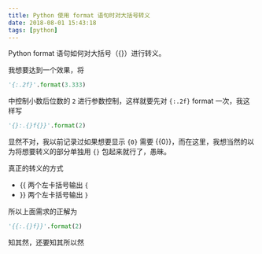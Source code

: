 ```yaml
---
title: Python 使用 format 语句时对大括号转义
date: 2018-08-01 15:43:18
tags: [python]
---
```


Python format 语句如何对大括号（{}）进行转义。

<!-- more -->

我想要达到一个效果，将

```python
'{:.2f}'.format(3.333)
```

中控制小数后位数的 `2` 进行参数控制，这样就要先对 `{:.2f}` format 一次，我这样写

```python
'{}:.{}f{}}'.format(2)
```

显然不对，我以前记录过如果想要显示 `{0}` 需要 &#123;&#123;0&#125;&#125;，而在这里，我想当然的以为将想要转义的部分单独用 `{}` 包起来就行了，愚昧。

真正的转义的方式

- &#123;&#123; 两个左卡括号输出 `{`
- &#125;&#125; 两个左卡括号输出 `}`

所以上面需求的正解为

```python
'{{:.{}f}}'.format(2)
```

知其然，还要知其所以然
